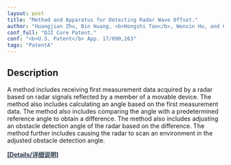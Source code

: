 ```yaml
---
layout: post
title: "Method and Apparatus for Detecting Radar Wave Offset."
author: "Huangjian Zhu, Bin Huang, <b>Hongshi Tan</b>, Wenxin Hu, and Chunming Wang."
conf_full: "DJI Core Patent."
conf: "<b>U.S. Patent</b> App. 17/090,263"
tags: "PatentA"
---
```


<h2 class="tags-item-label">Description</h2>

A method includes receiving first measurement data acquired by a radar based on radar signals reflected by a member of a movable device. The method also includes calculating an angle based on the first measurement data. The method also includes comparing the angle with a predetermined reference angle to obtain a difference. The method also includes adjusting an obstacle detection angle of the radar based on the difference. The method further includes causing the radar to scan an environment in the adjusted obstacle detection angle.



<a href="https://patentscope.wipo.int/search/zh/detail.jsf?docId=US331912201" style="color:#283747;"><b>[Details/详细说明]</b></a>



